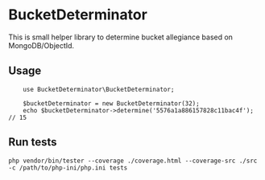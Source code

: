 # BucketDeterminator

This is small helper library to determine bucket allegiance based on MongoDB/ObjectId.

## Usage
```
    use BucketDeterminator\BucketDeterminator;

    $bucketDeterminator = new BucketDeterminator(32);
    echo $bucketDeterminator->determine('5576a1a886157828c11bac4f'); // 15
```

## Run tests
```
php vendor/bin/tester --coverage ./coverage.html --coverage-src ./src -c /path/to/php-ini/php.ini tests
```